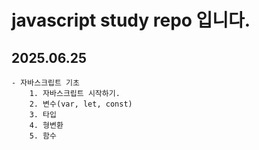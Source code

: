 # javascript study repo 입니다.

## 2025.06.25
    - 자바스크립트 기초
        1. 자바스크립트 시작하기.
        2. 변수(var, let, const)
        3. 타입
        4. 형변환
        5. 함수
